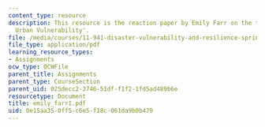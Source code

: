 ```yaml
---
content_type: resource
description: This resource is the reaction paper by Emily Farr on the topic 'Assessing
  Urban Vulnerability'.
file: /media/courses/11-941-disaster-vulnerability-and-resilience-spring-2005/0e15aa350ff5c6e5f18c061da9b0b479_emily_farr1.pdf
file_type: application/pdf
learning_resource_types:
- Assignments
ocw_type: OCWFile
parent_title: Assignments
parent_type: CourseSection
parent_uid: 025decc2-3746-51df-f1f2-1fd5ad489b6e
resourcetype: Document
title: emily_farr1.pdf
uid: 0e15aa35-0ff5-c6e5-f18c-061da9b0b479
---
```

